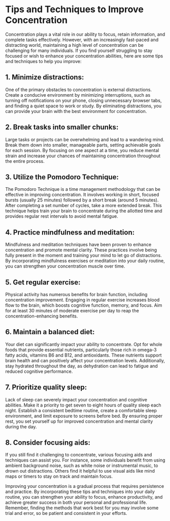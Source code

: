 # Tips and Techniques to Improve Concentration

Concentration plays a vital role in our ability to focus, retain information, and complete tasks effectively. However, with an increasingly fast-paced and distracting world, maintaining a high level of concentration can be challenging for many individuals. If you find yourself struggling to stay focused or wish to enhance your concentration abilities, here are some tips and techniques to help you improve:

## 1. Minimize distractions:

One of the primary obstacles to concentration is external distractions. Create a conducive environment by minimizing interruptions, such as turning off notifications on your phone, closing unnecessary browser tabs, and finding a quiet space to work or study. By eliminating distractions, you can provide your brain with the best environment for concentration.

## 2. Break tasks into smaller chunks:

Large tasks or projects can be overwhelming and lead to a wandering mind. Break them down into smaller, manageable parts, setting achievable goals for each session. By focusing on one aspect at a time, you reduce mental strain and increase your chances of maintaining concentration throughout the entire process.

## 3. Utilize the Pomodoro Technique:

The Pomodoro Technique is a time management methodology that can be effective in improving concentration. It involves working in short, focused bursts (usually 25 minutes) followed by a short break (around 5 minutes). After completing a set number of cycles, take a more extended break. This technique helps train your brain to concentrate during the allotted time and provides regular rest intervals to avoid mental fatigue.

## 4. Practice mindfulness and meditation:

Mindfulness and meditation techniques have been proven to enhance concentration and promote mental clarity. These practices involve being fully present in the moment and training your mind to let go of distractions. By incorporating mindfulness exercises or meditation into your daily routine, you can strengthen your concentration muscle over time.

## 5. Get regular exercise:

Physical activity has numerous benefits for brain function, including concentration improvement. Engaging in regular exercise increases blood flow to the brain, which boosts cognitive function, memory, and focus. Aim for at least 30 minutes of moderate exercise per day to reap the concentration-enhancing benefits.

## 6. Maintain a balanced diet:

Your diet can significantly impact your ability to concentrate. Opt for whole foods that provide essential nutrients, particularly those rich in omega-3 fatty acids, vitamins B6 and B12, and antioxidants. These nutrients support brain health and can positively affect your concentration levels. Additionally, stay hydrated throughout the day, as dehydration can lead to fatigue and reduced cognitive performance.

## 7. Prioritize quality sleep:

Lack of sleep can severely impact your concentration and cognitive abilities. Make it a priority to get seven to eight hours of quality sleep each night. Establish a consistent bedtime routine, create a comfortable sleep environment, and limit exposure to screens before bed. By ensuring proper rest, you set yourself up for improved concentration and mental clarity during the day.

## 8. Consider focusing aids:

If you still find it challenging to concentrate, various focusing aids and techniques can assist you. For instance, some individuals benefit from using ambient background noise, such as white noise or instrumental music, to drown out distractions. Others find it helpful to use visual aids like mind maps or timers to stay on track and maintain focus.

Improving your concentration is a gradual process that requires persistence and practice. By incorporating these tips and techniques into your daily routine, you can strengthen your ability to focus, enhance productivity, and achieve greater success in both your personal and professional life. Remember, finding the methods that work best for you may involve some trial and error, so be patient and consistent in your efforts.